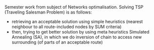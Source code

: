 Semester work from subject of Networks optimalisation.
Solving TSP (Traveling Salesman Problem) is as follows:
 * retrieving an acceptable solution using simple heuristics (nearest neighbour to all route-included nodes by SUM criteria)
 * then, trying to get better solution by using meta heuristics Simulated Annealing (SA), in which we do inversion of chain to access new surrounding (of parts of an acceptable route)
